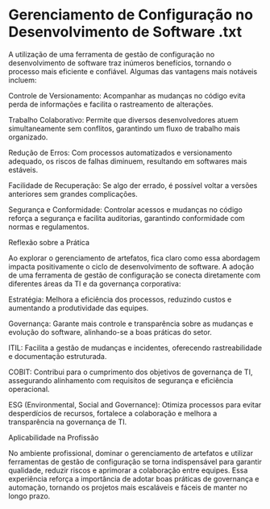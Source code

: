 #  Gerenciamento de Configuração no Desenvolvimento de Software .txt

A utilização de uma ferramenta de gestão de configuração no desenvolvimento de software traz inúmeros benefícios, tornando o processo mais eficiente e confiável. Algumas das vantagens mais notáveis incluem:

Controle de Versionamento: Acompanhar as mudanças no código evita perda de informações e facilita o rastreamento de alterações.

Trabalho Colaborativo: Permite que diversos desenvolvedores atuem simultaneamente sem conflitos, garantindo um fluxo de trabalho mais organizado.

Redução de Erros: Com processos automatizados e versionamento adequado, os riscos de falhas diminuem, resultando em softwares mais estáveis.

Facilidade de Recuperação: Se algo der errado, é possível voltar a versões anteriores sem grandes complicações.

Segurança e Conformidade: Controlar acessos e mudanças no código reforça a segurança e facilita auditorias, garantindo conformidade com normas e regulamentos.

Reflexão sobre a Prática

Ao explorar o gerenciamento de artefatos, fica claro como essa abordagem impacta positivamente o ciclo de desenvolvimento de software. A adoção de uma ferramenta de gestão de configuração se conecta diretamente com diferentes áreas da TI e da governança corporativa:

Estratégia: Melhora a eficiência dos processos, reduzindo custos e aumentando a produtividade das equipes.

Governança: Garante mais controle e transparência sobre as mudanças e evolução do software, alinhando-se a boas práticas do setor.

ITIL: Facilita a gestão de mudanças e incidentes, oferecendo rastreabilidade e documentação estruturada.

COBIT: Contribui para o cumprimento dos objetivos de governança de TI, assegurando alinhamento com requisitos de segurança e eficiência operacional.

ESG (Environmental, Social and Governance): Otimiza processos para evitar desperdícios de recursos, fortalece a colaboração e melhora a transparência na governança de TI.

Aplicabilidade na Profissão

No ambiente profissional, dominar o gerenciamento de artefatos e utilizar ferramentas de gestão de configuração se torna indispensável para garantir qualidade, reduzir riscos e aprimorar a colaboração entre equipes. Essa experiência reforça a importância de adotar boas práticas de governança e automação, tornando os projetos mais escaláveis e fáceis de manter no longo prazo.

